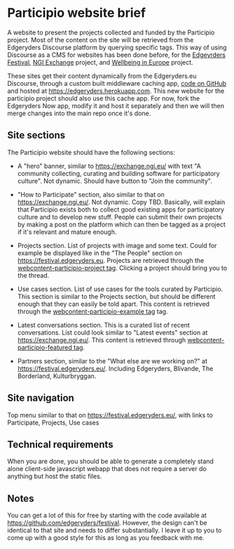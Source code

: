 # Participio website brief 

A website to present the projects collected and funded by the Participio project. Most of the content on the site will be retrieved from the Edgeryders Discourse platform by querying specific tags. This way of using Discourse as a CMS for websites has been done before, for the [Edgeyrders Festival](https://festival.edgeryders.eu/), [NGI Exchange](https://exchange.ngi.eu/) project, and [Wellbeing in Europe](https://wellbeing.edgeryders.eu/) project. 

These sites get their content dynamically from the Edgeryders.eu Discourse, through a custom built middleware caching app, [code on GitHub](https://github.com/edgeryders/edgeryders-now-api) and hosted at https://edgeryders.herokuapp.com. This new website for the participio project should also use this cache app. For now, fork the Edgeryders Now app, modify it and host it separately and then we will then merge changes into the main repo once it's done.

## Site sections

The Participio website should have the following sections:

 * A "hero" banner, similar to https://exchange.ngi.eu/ with text "A community collecting, curating and building software for participatory culture". Not dynamic. Should have button to "Join the community".

 * "How to Participate" section, also similar to that on https://exchange.ngi.eu/. Not dynamic. Copy TBD. Basically, will explain that Participio exists both to collect good existing apps for participatory culture and to develop new stuff. People can submit their own projects by making a post on the platform which can then be tagged as a project if it's relevant and mature enough.

 * Projects section. List of projects with image and some text. Could for example be displayed like in the "The People" section on https://festival.edgeryders.eu. Projects are retrieved through the [webcontent-participio-project tag](https://edgeryders.eu/tags/webcontent-participio-project). Clicking a project should bring you to the thread.

 * Use cases section. List of use cases for the tools curated by Participio. This section is similar to the Projects section, but should be different enough that they can easily be told apart. This content is retrieved through the [webcontent-participio-example tag](https://edgeryders.eu/tags/webcontent-participio-example) tag.

 * Latest conversations section. This is a curated list of recent conversations. List could look similar to "Latest events" section at https://exchange.ngi.eu/. This content is retrieved through [webcontent-participio-featured tag](https://edgeryders.eu/tags/webcontent-participio-featured).

 * Partners section, similar to the "What else are we working on?" at https://festival.edgeryders.eu/. Including Edgeryders, Blivande, The Borderland, Kulturbryggan.

## Site navigation 

Top menu similar to that on https://festival.edgeryders.eu/, with links to Participate, Projects, Use cases

## Technical requirements

When you are done, you should be able to generate a completely stand alone client-side javascript webapp that does not require a server do anything but host the static files.

## Notes

You can get a lot of this for free by starting with the code available at https://github.com/edgeryders/festival. However, the design can't be identical to that site and needs to differ substantially. I leave it up to you to come up with a good style for this as long as you feedback with me.

